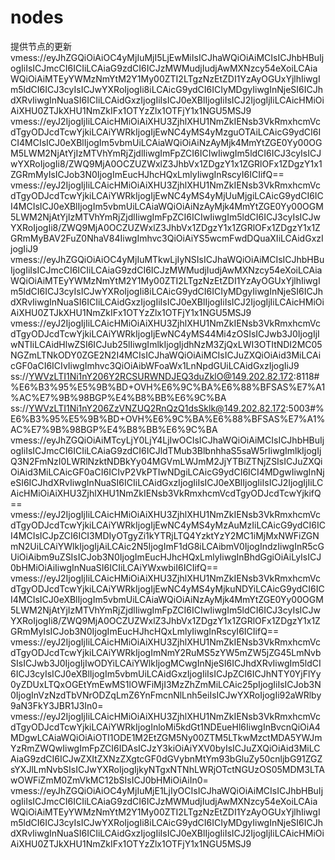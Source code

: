 # nodes
提供节点的更新
vmess://eyJhZGQiOiAiOC4yMjIuMjI5LjEwMiIsICJhaWQiOiAiMCIsICJhbHBuIjogIiIsICJmcCI6ICIiLCAiaG9zdCI6ICJzMWMudjIudjAwMXNzcy54eXoiLCAiaWQiOiAiMTEyYWMzNmYtM2Y1My00ZTI2LTgzNzEtZDI1YzAyOGUxYjlhIiwgIm5ldCI6ICJ3cyIsICJwYXRoIjogIi8iLCAicG9ydCI6ICIyMDgyIiwgInNjeSI6ICJhdXRvIiwgInNuaSI6ICIiLCAidGxzIjogIiIsICJ0eXBlIjogIiIsICJ2IjogIjIiLCAicHMiOiAiXHU0ZTJkXHU1NmZkIFx1OTYzZlx1OTFjY1x1NGU5MSJ9
vmess://eyJ2IjogIjIiLCAicHMiOiAiXHU3ZjhlXHU1NmZkIENsb3VkRmxhcmVcdTgyODJcdTcwYjkiLCAiYWRkIjogIjEwNC4yMS4yMzguOTAiLCAicG9ydCI6ICI4MCIsICJ0eXBlIjogIm5vbmUiLCAiaWQiOiAiNzAyMjk4MmYtZGE0Yy00OGM5LWM2NjAtYjIzMTVhYmRjZjdlIiwgImFpZCI6ICIwIiwgIm5ldCI6ICJ3cyIsICJwYXRoIjogIi8/ZWQ9MjA0OCZUZWxlZ3JhbVx1ZDgzY1x1ZGRlOFx1ZDgzY1x1ZGRmMyIsICJob3N0IjogImEucHJhcHQxLmlyIiwgInRscyI6ICIifQ==
vmess://eyJ2IjogIjIiLCAicHMiOiAiXHU3ZjhlXHU1NmZkIENsb3VkRmxhcmVcdTgyODJcdTcwYjkiLCAiYWRkIjogIjEwNC4yMS4yMjUuMjgiLCAicG9ydCI6ICI4MCIsICJ0eXBlIjogIm5vbmUiLCAiaWQiOiAiNzAyMjk4MmYtZGE0Yy00OGM5LWM2NjAtYjIzMTVhYmRjZjdlIiwgImFpZCI6ICIwIiwgIm5ldCI6ICJ3cyIsICJwYXRoIjogIi8/ZWQ9MjA0OCZUZWxlZ3JhbVx1ZDgzY1x1ZGRlOFx1ZDgzY1x1ZGRmMyBAV2FuZ0NhaV84IiwgImhvc3QiOiAiYS5wcmFwdDQuaXIiLCAidGxzIjogIiJ9
vmess://eyJhZGQiOiAiOC4yMjIuMTkwLjIyNSIsICJhaWQiOiAiMCIsICJhbHBuIjogIiIsICJmcCI6ICIiLCAiaG9zdCI6ICJzMWMudjIudjAwMXNzcy54eXoiLCAiaWQiOiAiMTEyYWMzNmYtM2Y1My00ZTI2LTgzNzEtZDI1YzAyOGUxYjlhIiwgIm5ldCI6ICJ3cyIsICJwYXRoIjogIi8iLCAicG9ydCI6ICIyMDgyIiwgInNjeSI6ICJhdXRvIiwgInNuaSI6ICIiLCAidGxzIjogIiIsICJ0eXBlIjogIiIsICJ2IjogIjIiLCAicHMiOiAiXHU0ZTJkXHU1NmZkIFx1OTYzZlx1OTFjY1x1NGU5MSJ9
vmess://eyJ2IjogIjIiLCAicHMiOiAiXHU3ZjhlXHU1NmZkIENsb3VkRmxhcmVcdTgyODJcdTcwYjkiLCAiYWRkIjogIjEwNC4yMS44Mi4zOSIsICJwb3J0IjogIjIwNTIiLCAidHlwZSI6ICJub25lIiwgImlkIjogIjdhNzM3ZjQxLWI3OTItNDI2MC05NGZmLTNkODY0ZGE2N2I4MCIsICJhaWQiOiAiMCIsICJuZXQiOiAid3MiLCAicGF0aCI6ICIvIiwgImhvc3QiOiAibWFoaWx1LnNpdGUiLCAidGxzIjogIiJ9
ss://YWVzLTI1Ni1nY206Y2RCSURWNDJEQ3duZklO@149.202.82.172:8118#%E6%B3%95%E5%9B%BD+OVH%E6%9C%BA%E6%88%BFSAS%E7%A1%AC%E7%9B%98BGP%E4%B8%BB%E6%9C%BA
ss://YWVzLTI1Ni1nY206ZzVNZUQ2RnQzQ1dsSklk@149.202.82.172:5003#%E6%B3%95%E5%9B%BD+OVH%E6%9C%BA%E6%88%BFSAS%E7%A1%AC%E7%9B%98BGP%E4%B8%BB%E6%9C%BA
vmess://eyJhZGQiOiAiMTcyLjY0LjY4LjIwOCIsICJhaWQiOiAiMCIsICJhbHBuIjogIiIsICJmcCI6ICIiLCAiaG9zdCI6ICJldTMub3BlbnhhaS5saW5rIiwgImlkIjogIjQ3N2FmNzI0LWRlNzktNDBkYy04MGVmLWJmM2JjYTBiZTNjZSIsICJuZXQiOiAid3MiLCAicGF0aCI6ICIvP2VkPTIwNDgiLCAicG9ydCI6ICI4MDgwIiwgInNjeSI6ICJhdXRvIiwgInNuaSI6ICIiLCAidGxzIjogIiIsICJ0eXBlIjogIiIsICJ2IjogIjIiLCAicHMiOiAiXHU3ZjhlXHU1NmZkIENsb3VkRmxhcmVcdTgyODJcdTcwYjkifQ==
vmess://eyJ2IjogIjIiLCAicHMiOiAiXHU3ZjhlXHU1NmZkIENsb3VkRmxhcmVcdTgyODJcdTcwYjkiLCAiYWRkIjogIjEwNC4yMS4yMzAuMzIiLCAicG9ydCI6ICI4MCIsICJpZCI6ICI3MDIyOTgyZi1kYTRjLTQ4YzktYzY2MC1iMjMxNWFiZGNmN2UiLCAiYWlkIjogIjAiLCAic2N5IjogImF1dG8iLCAibmV0IjogIndzIiwgInR5cGUiOiAibm9uZSIsICJob3N0IjogImEucHJhcHQxLmlyIiwgInBhdGgiOiAiLyIsICJ0bHMiOiAiIiwgInNuaSI6ICIiLCAiYWxwbiI6ICIifQ==
vmess://eyJ2IjogIjIiLCAicHMiOiAiXHU3ZjhlXHU1NmZkIENsb3VkRmxhcmVcdTgyODJcdTcwYjkiLCAiYWRkIjogIjEwNC4yMS4yMjkuNDYiLCAicG9ydCI6ICI4MCIsICJ0eXBlIjogIm5vbmUiLCAiaWQiOiAiNzAyMjk4MmYtZGE0Yy00OGM5LWM2NjAtYjIzMTVhYmRjZjdlIiwgImFpZCI6ICIwIiwgIm5ldCI6ICJ3cyIsICJwYXRoIjogIi8/ZWQ9MjA0OCZUZWxlZ3JhbVx1ZDgzY1x1ZGRlOFx1ZDgzY1x1ZGRmMyIsICJob3N0IjogImEucHJhcHQxLmlyIiwgInRscyI6ICIifQ==
vmess://eyJ2IjogIjIiLCAicHMiOiAiXHU3ZjhlXHU1NmZkIENsb3VkRmxhcmVcdTgyODJcdTcwYjkiLCAiYWRkIjogImNmY2RuMS5zYW5mZW5jZG45LmNvbSIsICJwb3J0IjogIjIwODYiLCAiYWlkIjogMCwgInNjeSI6ICJhdXRvIiwgIm5ldCI6ICJ3cyIsICJ0eXBlIjogIm5vbmUiLCAidGxzIjogIiIsICJpZCI6ICJhNTY0YjFlYy0yZDUxLTQxOGEtYmEwMS1lOWFiMjI3MzZhZmMiLCAic25pIjogIiIsICJob3N0IjogInVzNzdTbVNrODZqLmZ6YnFmcnNlLnh5eiIsICJwYXRoIjogIi92aWRlby9aN3FkY3JBR1J3In0=
vmess://eyJ2IjogIjIiLCAicHMiOiAiXHU3ZjhlXHU1NmZkIENsb3VkRmxhcmVcdTgyODJcdTcwYjkiLCAiYWRkIjogInloMi5kdGt1NDEueHl6IiwgInBvcnQiOiA4MDgwLCAiaWQiOiAiOTI1ODE1M2EtZGM5Ny00ZTM5LTkwMzctMDA5YWJmYzRmZWQwIiwgImFpZCI6IDAsICJzY3kiOiAiYXV0byIsICJuZXQiOiAid3MiLCAiaG9zdCI6ICJwZXItZXNzZXgtcGF0dGVybnMtYm93bGluZy50cnljbG91ZGZsYXJlLmNvbSIsICJwYXRoIjogIjkyNTgxNTNhLWRjOTctNGUzOS05MDM3LTAwOWFiZmM0ZmVkMC12bSIsICJ0bHMiOiAiIn0=
vmess://eyJhZGQiOiAiOC4yMjIuMjE1LjIyOCIsICJhaWQiOiAiMCIsICJhbHBuIjogIiIsICJmcCI6ICIiLCAiaG9zdCI6ICJzMWMudjIudjAwMXNzcy54eXoiLCAiaWQiOiAiMTEyYWMzNmYtM2Y1My00ZTI2LTgzNzEtZDI1YzAyOGUxYjlhIiwgIm5ldCI6ICJ3cyIsICJwYXRoIjogIi8iLCAicG9ydCI6ICIyMDgyIiwgInNjeSI6ICJhdXRvIiwgInNuaSI6ICIiLCAidGxzIjogIiIsICJ0eXBlIjogIiIsICJ2IjogIjIiLCAicHMiOiAiXHU0ZTJkXHU1NmZkIFx1OTYzZlx1OTFjY1x1NGU5MSJ9
